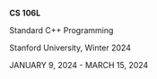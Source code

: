 **CS 106L**

Standard C++ Programming

Stanford University, Winter 2024

JANUARY 9, 2024 - MARCH 15, 2024
